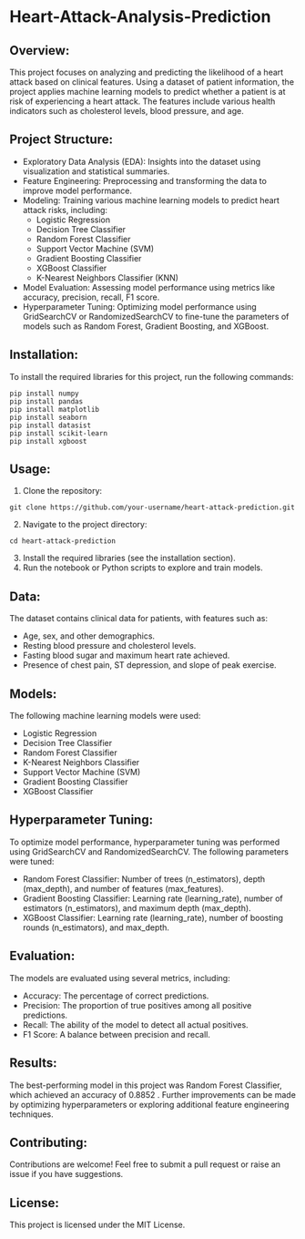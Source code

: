 # Heart-Attack-Analysis-Prediction
## Overview:
This project focuses on analyzing and predicting the likelihood of a heart attack based on clinical features. Using a dataset of patient information, the project applies machine learning models to predict whether a patient is at risk of experiencing a heart attack. The features include various health indicators such as cholesterol levels, blood pressure, and age.

## Project Structure:
- Exploratory Data Analysis (EDA): Insights into the dataset using visualization and statistical summaries.
- Feature Engineering: Preprocessing and transforming the data to improve model performance.
- Modeling: Training various machine learning models to predict heart attack risks, including:
    - Logistic Regression
    - Decision Tree Classifier
    - Random Forest Classifier
    - Support Vector Machine (SVM)
    - Gradient Boosting Classifier
    - XGBoost Classifier
    - K-Nearest Neighbors Classifier (KNN)
- Model Evaluation: Assessing model performance using metrics like accuracy, precision, recall, F1 score.
- Hyperparameter Tuning: Optimizing model performance using GridSearchCV or RandomizedSearchCV to fine-tune the parameters of models such as Random Forest, Gradient Boosting, and XGBoost.
## Installation:
To install the required libraries for this project, run the following commands:
```
pip install numpy
pip install pandas
pip install matplotlib
pip install seaborn
pip install datasist
pip install scikit-learn
pip install xgboost
```
## Usage:
1. Clone the repository:
``` 
git clone https://github.com/your-username/heart-attack-prediction.git
```
2. Navigate to the project directory:
```
cd heart-attack-prediction
```
3. Install the required libraries (see the installation section).
4. Run the notebook or Python scripts to explore and train models.
## Data:
The dataset contains clinical data for patients, with features such as:
- Age, sex, and other demographics.
- Resting blood pressure and cholesterol levels.
- Fasting blood sugar and maximum heart rate achieved.
- Presence of chest pain, ST depression, and slope of peak exercise.
## Models:
The following machine learning models were used:
- Logistic Regression
- Decision Tree Classifier
- Random Forest Classifier
- K-Nearest Neighbors Classifier
- Support Vector Machine (SVM)
- Gradient Boosting Classifier
- XGBoost Classifier
## Hyperparameter Tuning:
To optimize model performance, hyperparameter tuning was performed using GridSearchCV and RandomizedSearchCV. The following parameters were tuned:
- Random Forest Classifier: Number of trees (n_estimators), depth (max_depth), and number of features (max_features).
- Gradient Boosting Classifier: Learning rate (learning_rate), number of estimators (n_estimators), and maximum depth (max_depth).
- XGBoost Classifier: Learning rate (learning_rate), number of boosting rounds (n_estimators), and max_depth.
## Evaluation:
The models are evaluated using several metrics, including:
- Accuracy: The percentage of correct predictions.
- Precision: The proportion of true positives among all positive predictions.
- Recall: The ability of the model to detect all actual positives.
- F1 Score: A balance between precision and recall.
## Results:
The best-performing model in this project was Random Forest Classifier, which achieved an accuracy of 0.8852 . Further improvements can be made by optimizing hyperparameters or exploring additional feature engineering techniques.

## Contributing:
Contributions are welcome! Feel free to submit a pull request or raise an issue if you have suggestions.

## License:
This project is licensed under the MIT License.
